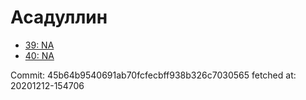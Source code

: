 # Асадуллин
- [39: NA](39.md)
- [40: NA](40.md)

Commit: 45b64b9540691ab70fcfecbff938b326c7030565
 fetched at: 20201212-154706

